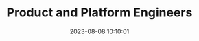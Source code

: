 ---
url: https://leerob.io/blog/product-engineers
title: Product and Platform Engineers
description: Product Engineers work backwards from the desired product experience to the set of technologies that enable it.
tags:
- 
source: https://twitter.com/leeerob
date: 2023-08-08 10:10:01
---